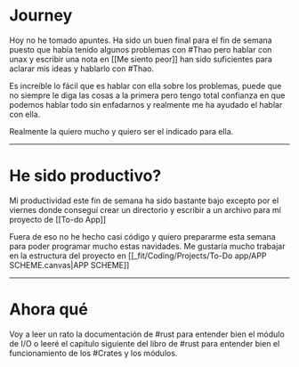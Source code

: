 # Journey 

Hoy no he tomado apuntes. Ha sido un buen final para el fin de semana puesto que había tenido algunos problemas con #Thao  pero hablar con unax y escribir una nota en [[Me siento peor]] han sido suficientes para aclarar mis ideas y hablarlo con #Thao. 

Es increíble lo fácil que es hablar con ella sobre los problemas, puede que no siempre le diga las cosas a la primera pero tengo total confianza en que podemos hablar todo sin enfadarnos y realmente me ha ayudado el hablar con ella. 

Realmente la quiero mucho y quiero ser el indicado para ella.

---
# He sido productivo?

Mi productividad este fin de semana ha sido bastante bajo excepto por el viernes donde conseguí crear un directorio y escribir a un archivo para mí proyecto de [[To-do App]]

Fuera de eso no he hecho casi código y quiero prepararme esta semana para poder programar mucho estas navidades. Me gustaría mucho trabajar en la estructura del proyecto en [[_fit/Coding/Projects/To-Do app/APP SCHEME.canvas|APP SCHEME]]

---
# Ahora qué 

Voy a leer un rato la documentación de #rust para entender bien el módulo de I/O o leeré el capítulo siguiente del libro de #rust para entender bien el funcionamiento de los #Crates y los módulos.
